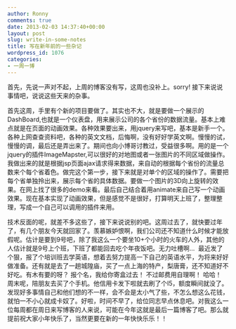 ```yaml
---
author: Ronny
comments: true
date: 2013-02-03 14:37:40+00:00
layout: post
slug: write-in-some-notes
title: 写在新年前的一些杂记
wordpress_id: 1076
categories:
- 一周一博
---
```


首先，先说一声对不起，上周的博客没有写，这周也没补上。sorry! 接下来说说事情吧，说说这些天来的杂事。

首先这周，手里有个新的项目要做了。其实也不大，就是要做一个展示的DashBoard,也就是一个仪表盘，用来展示公司的各个省份的数据流量。基本上难点就是在页面的动画效果。各种效果要出来，用jquery来写吧，基本是新手一个。各种上网查查资料吧，各种的英文文档，后悔啊，没有好好学英文啊。慢慢的试，慢慢的调，最后还是弄出来了。期间也向小博哥讨教过，受益很多啊。用的是一个jquery的插件ImageMapster,可以很好的对地图或者一张图片的不同区域做操作。我做出来的就是根据jsp页面ajax请求得来数据，来自动的根据每个省份的流量总数来个每个省着色。做完这个第一步，接下来就是对单个的区域的操作了。需要把每个省单独拎出来，展示每个省的具体数据。要做一个图片的3D向上旋转的效果。在网上找了很多的demo来看。最后自己结合着用animate来自己写一个动画效果。现在基本实现了动画效果，但是感觉不是很好，打算明天上班了，整理整理，写成一个自己可以调用的插件来用。

技术反面的呢，就差不多这些了，接下来说说别的吧。这周过去了，就快要过年了，有几个朋友今天就回家了。羡慕嫉妒恨啊，我们公司还不知道什么时候才能放假呢。估计是要到9号吧，除了我这么一个要坐10+个小时的火车的人外，其他的人估计就是9号上个班，下班了都能回去吃个年夜饭吧。无力吐槽啊...  最近发了个狠，报了个培训班去学英语，想着去努力提高一下自己的英语水平，为将来好好做准备。还有就是去了一趟城隍庙，买了一点上海的特产，梨唐膏，还不知道好不好吃。有木有要的呀？ 报个名，我给你寄盒过去！ 不过邮费用自理啊！ 哈哈！ 周末呢，陪朋友去买了个手机。他信用卡发下啦就去刷了个I5，额度瞬间就没了。发现好多事情自己和他们想的不一样，会不会是太小气了些，不怎么想这么花钱，就怕一不小心就成卡奴了。好啦，时间不早了，给位同志早点休息吧。对我这么一位每周都在周日来写博客的人来说，可能在今年这就是最后一篇博客了吧。那么就提前祝大家小年快乐了，当然更要在新的一年快快乐乐！！


